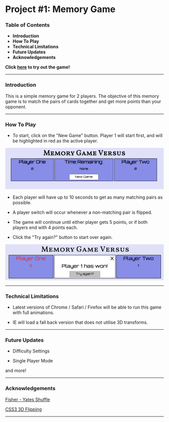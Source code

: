 # Project #1: Memory Game

### Table of Contents

* **Introduction**
* **How To Play**
* **Technical Limitations**
* **Future Updates**
* **Acknowledgements**

**Click [here](https://strisen.github.io/project-1/) to try out the game!**

___

### Introduction

This is a simple memory game for 2 players. 
The objective of this memory game is to match the pairs of cards together and get more points than your opponent.

___

### How To Play

* To start, click on the "New Game" button. Player 1 will start first, and will be highlighted in red as the active player.

![](https://github.com/strisen/project-1/blob/updates/images/newGameButton.png)

* Each player will have up to 10 seconds to get as many matching pairs as possible.

* A player switch will occur whenever a non-matching pair is flipped.

* The game will continue until either player gets 5 points, or if both players end with 4 points each.

* Click the "Try again?" button to start over again.

![](https://github.com/strisen/project-1/blob/updates/images/gameRestart.png)

___

### Technical Limitations

* Latest versions of Chrome / Safari / Firefox will be able to run this game with full animations.

* IE will load a fall back version that does not utilise 3D transforms.

___


### Future Updates

* Difficulty Settings

* Single Player Mode

and more!

___

### Acknowledgements

[Fisher - Yates Shuffle](https://bost.ocks.org/mike/shuffle/)

[CSS3 3D Flipping](http://css3.bradshawenterprises.com/flip/)

___
